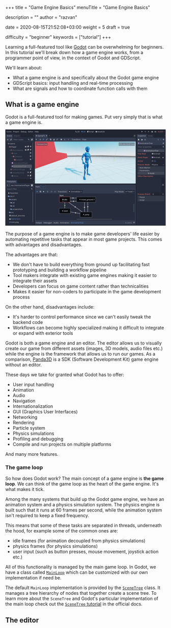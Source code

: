 +++
title = "Game Engine Basics"
menuTitle = "Game Engine Basics"

description = ""
author = "razvan"

date = 2020-08-15T21:52:08+03:00
weight = 5
draft = true

difficulty = "beginner"
keywords = ["tutorial"]
+++

Learning a full-featured tool like [Godot](https://godotengine.org) can be overwhelming for beginners. In this tutorial we'll break down how a game engine works, from a programmer point of view, in the context of Godot and GDScript.

We'll learn about:

- What a game engine is and specifically about the Godot game engine
- GDScript basics: input handling and real-time processing
- What are signals and how to coordinate function calls with them

## What is a game engine

Godot is a full-featured tool for making games. Put very simply that is what a game engine is.

![Godot Game Engine](img/godot-engine.png)

The purpose of a game engine is to make game developers' life easier by automating repetitive tasks that appear in most game projects. This comes with advantages and disadvantages.

The advantages are that:

- We don't have to build everything from ground up facilitating fast prototyping and building a workflow pipeline
- Tool makers integrate with existing game engines making it easier to integrate their assets
- Developers can focus on game content rather than technicalities
- Makes it easier for non-coders to participate in the game development process

On the other hand, disadvantages include:

- It's harder to control performance since we can't easily tweak the backend code
- Workflows can become highly specialized making it difficult to integrate or expand with exterior tools

Godot is both a game engine and an editor. The editor allows us to visually create our game from different assets (images, 3D models, audio files etc.) while the engine is the framework that allows us to run our games. As a comparison, [Panda3D](https://www.panda3d.org) is a SDK (Software Development Kit) game engine without an editor.

These days we take for granted what Godot has to offer:

- User input handling
- Animation
- Audio
- Navigation
- Internationalization
- GUI (Graphics User Interfaces)
- Networking
- Rendering
- Particle system
- Physics simulations
- Profiling and debugging
- Compile and run projects on multiple platforms

And many more features.

### The game loop

So how does Godot work? The main concept of a game engine is **the game loop**. We can think of the game loop as the heart of the game engine. It's what makes it tick.

Among the many systems that build up the Godot game engine, we have an animation system and a physics simulation system. The physics engine is built such that it runs at 60 frames per second, while the animation system isn't required to keep a fixed frequency.

This means that some of these tasks are separated in threads, underneath the hood, for example some of the common ones are:

- idle frames (for animation decoupled from physics simulations)
- physics frames (for physics simulations)
- user input (such as button presses, mouse movement, joystick action etc.)

All of this functionality is managed by the main game loop. In Godot, we have a class called [`MainLoop`](https://docs.godotengine.org/en/stable/classes/class_mainloop.html#class-mainloop) which can be customized with our own implementation if need be.

The default `MainLoop` implementation is provided by the [`SceneTree`](https://docs.godotengine.org/en/stable/classes/class_scenetree.html#class-scenetree) class. It manages a tree hierarchy of nodes that together create a scene tree. To learn more about the `SceneTree` and Godot's particular implementation of the main loop check out the [`SceneTree` tutorial](https://docs.godotengine.org/en/stable/getting_started/step_by_step/scene_tree.html) in the official docs.

## The editor
